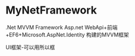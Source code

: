 # MyNetFramework
.Net MVVM Framework
Asp.net WebApi+前端+EF6+Microsoft.AspNet.Identity 构建的MVVM框架

UI框架-可以用所以框

